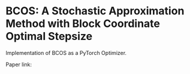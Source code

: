 # BCOS: A Stochastic Approximation Method with Block Coordinate Optimal Stepsize

Implementation of BCOS as a PyTorch Optimizer.

Paper link: 
